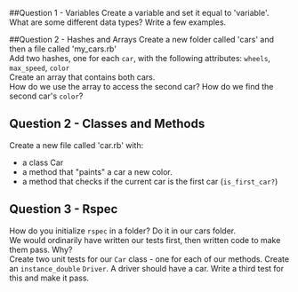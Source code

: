 ##Question 1 - Variables
Create a variable and set it equal to 'variable'.  
What are some different data types? Write a few examples.

##Question 2 - Hashes and Arrays
Create a new folder called 'cars' and then a file called 'my_cars.rb'  
Add two hashes, one for each `car`, with the following attributes: `wheels`, `max_speed`, `color`  
Create an array that contains both cars.  
How do we use the array to access the second car? How do we find the second car's `color`?

## Question 2 - Classes and Methods
Create a new file called 'car.rb' with:
 - a class Car
 - a method that "paints" a car a new color.
 - a method that checks if the current car is the first car (`is_first_car?`)

## Question 3 - Rspec
How do you initialize `rspec` in a folder? Do it in our cars folder.  
We would ordinarily have written our tests first, then written code to make them pass. Why?  
Create two unit tests for our `Car` class - one for each of our methods.
Create an `instance_double` `Driver`. A driver should have a car. Write a third test for this and make it pass.
